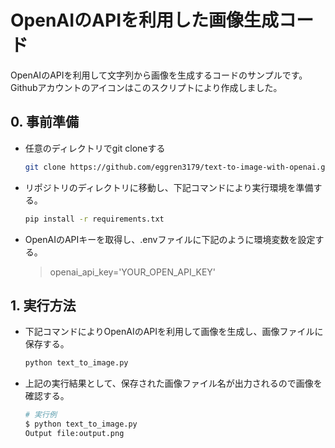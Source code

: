 # OpenAIのAPIを利用した画像生成コード
OpenAIのAPIを利用して文字列から画像を生成するコードのサンプルです。Githubアカウントのアイコンはこのスクリプトにより作成しました。
 ## 0. 事前準備
  - 任意のディレクトリでgit cloneする
    ```bash
    git clone https://github.com/eggren3179/text-to-image-with-openai.git
    ```
  - リポジトリのディレクトリに移動し、下記コマンドにより実行環境を準備する。
    ```bash
    pip install -r requirements.txt
    ```
  - OpenAIのAPIキーを取得し、.envファイルに下記のように環境変数を設定する。 
    > openai_api_key='YOUR_OPEN_API_KEY'

 ## 1. 実行方法
  - 下記コマンドによりOpenAIのAPIを利用して画像を生成し、画像ファイルに保存する。
    ```bash
    python text_to_image.py
    ```
  - 上記の実行結果として、保存された画像ファイル名が出力されるので画像を確認する。
    ```bash
    # 実行例
    $ python text_to_image.py
    Output file:output.png
    ```
  